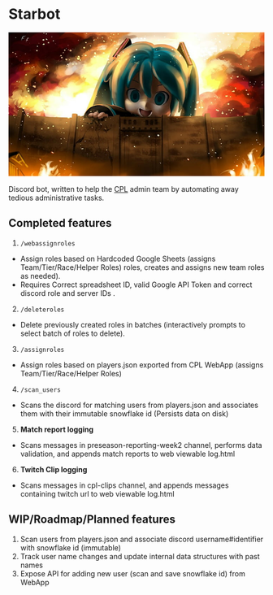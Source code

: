 # Starbot
![alt text](https://github.com/76616c6172/starbot/blob/master/creepy_miku_attack.jpg)

Discord bot, written to help the [CPL](https://liquipedia.net/starcraft/Coach_Pupil_League) admin team by
automating away tedious administrative tasks.

## Completed features
1. `/webassignroles`  
- Assign roles based on Hardcoded Google Sheets (assigns Team/Tier/Race/Helper Roles)
  roles, creates and assigns new team roles as needed).
- Requires Correct spreadsheet ID, valid Google API Token and correct discord role and server IDs .
2. `/deleteroles`  
- Delete previously created roles in batches (interactively prompts to select batch of roles to delete).
3. `/assignroles`
- Assign roles based on players.json exported from CPL WebApp (assigns Team/Tier/Race/Helper Roles)
4. `/scan_users`
- Scans the discord for matching users from players.json and associates them with their immutable snowflake id (Persists data on disk)
5. **Match report logging**
- Scans messages in preseason-reporting-week2 channel, performs data validation, and appends match reports to web viewable log.html
6. **Twitch Clip logging**
- Scans messages in cpl-clips channel, and appends messages containing twitch url to web viewable log.html


## WIP/Roadmap/Planned features
1. Scan users from players.json and associate discord username#identifier with snowflake id (immutable)
1. Track user name changes and update internal data structures with past names 
1. Expose API for adding new user (scan and save snowflake id) from WebApp

